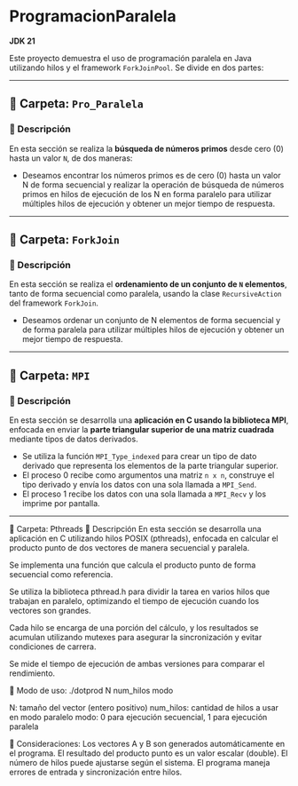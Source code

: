 # ProgramacionParalela

**JDK 21**

Este proyecto demuestra el uso de programación paralela en Java utilizando hilos y el framework `ForkJoinPool`. Se divide en dos partes:

---

## 📁 Carpeta: `Pro_Paralela`

### 🧠 Descripción

En esta sección se realiza la **búsqueda de números primos** desde cero (0) hasta un valor `N`, de dos maneras:

- Deseamos encontrar los números primos es de cero (0) hasta un valor N de forma secuencial y
realizar la operación de búsqueda de números primos en hilos de ejecución de los N en forma
paralelo para utilizar múltiples hilos de ejecución y obtener un mejor tiempo de respuesta.


---

## 📁 Carpeta: `ForkJoin`

### 🧠 Descripción

En esta sección se realiza el **ordenamiento de un conjunto de `N` elementos**, tanto de forma secuencial como paralela, usando la clase `RecursiveAction` del framework `ForkJoin`.

- Deseamos ordenar un conjunto de N elementos de forma secuencial y de forma paralela para
utilizar múltiples hilos de ejecución y obtener un mejor tiempo de respuesta.


---

## 📁 Carpeta: `MPI`

### 🧠 Descripción

En esta sección se desarrolla una **aplicación en C usando la biblioteca MPI**, enfocada en enviar la **parte triangular superior de una matriz cuadrada** mediante tipos de datos derivados.

- Se utiliza la función `MPI_Type_indexed` para crear un tipo de dato derivado que representa los elementos de la parte triangular superior.
- El proceso 0 recibe como argumentos una matriz `n x n`, construye el tipo derivado y envía los datos con una sola llamada a `MPI_Send`.
- El proceso 1 recibe los datos con una sola llamada a `MPI_Recv` y los imprime por pantalla.

---

📁 Carpeta: Pthreads
🧠 Descripción
En esta sección se desarrolla una aplicación en C utilizando hilos POSIX (pthreads), enfocada en calcular el producto punto de dos vectores de manera secuencial y paralela.

Se implementa una función que calcula el producto punto de forma secuencial como referencia.

Se utiliza la biblioteca pthread.h para dividir la tarea en varios hilos que trabajan en paralelo, optimizando el tiempo de ejecución cuando los vectores son grandes.

Cada hilo se encarga de una porción del cálculo, y los resultados se acumulan utilizando mutexes para asegurar la sincronización y evitar condiciones de carrera.

Se mide el tiempo de ejecución de ambas versiones para comparar el rendimiento.

📌 Modo de uso:
./dotprod N num_hilos modo

N: tamaño del vector (entero positivo)
num_hilos: cantidad de hilos a usar en modo paralelo
modo: 0 para ejecución secuencial, 1 para ejecución paralela

📌 Consideraciones:
Los vectores A y B son generados automáticamente en el programa.
El resultado del producto punto es un valor escalar (double).
El número de hilos puede ajustarse según el sistema.
El programa maneja errores de entrada y sincronización entre hilos.